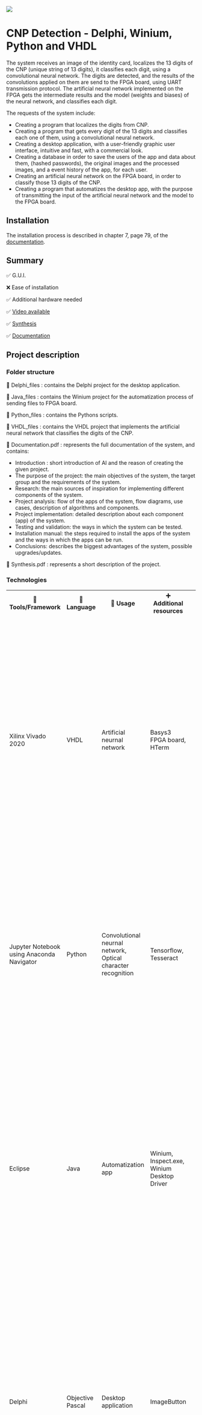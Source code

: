<p align="left">
  <img 
    src="https://i.postimg.cc/vBkbwwnc/Component-4-1.png"
  >
</p>

# CNP Detection - Delphi, Winium, Python and VHDL

The system receives an image of the identity card, localizes the 13 digits of the CNP (unique string of 13 digits), it
classifies each digit, using a convolutional neural network. The digits are detected, and the results of the convolutions
applied on them are send to the FPGA board, using UART transmission protocol. The artificial neural network implemented 
on the FPGA gets the intermediate results and the model (weights and biases) of the neural network, and classifies each 
digit.

The requests of the system include:
  - Creating a program that localizes the digits from CNP.
  - Creating a program that gets every digit of the 13 digits and classifies each one of them, using a convolutional
neural network.
  - Creating a desktop application, with a user-friendly graphic user interface, intuitive and fast, with a commercial look.
  - Creating a database in order to save the users of the app and data about them, (hashed passwords), the original images 
 and the processed images, and a event history of the app, for each user.
  - Creating an artificial neural network on the FPGA board, in order to classify those 13 digits of the CNP.
  - Creating a program that automatizes the desktop app, with the purpose of transmitting the input of the artificial neural
network and the model to the FPGA board.

## Installation
The installation process is described in chapter 7, page 79, of the [documentation](https://github.com/mariusstoica21/licenta_detectie_cnp/blob/main/Documentation.pdf).

## Summary
✅ G.U.I. 

❌ Ease of installation

✅ Additional hardware needed

✅ [Video available](https://www.youtube.com/watch?v=b6LXl1tis6I)

✅ [Synthesis](https://github.com/mariusstoica21/licenta_detectie_cnp/blob/main/Synthesis.pdf)

✅ [Documentation](https://github.com/mariusstoica21/licenta_detectie_cnp/blob/main/Documentation.pdf)

## Project description

### Folder structure

📁 Delphi_files : contains the Delphi project for the desktop application.

📁 Java_files : contains the Winium project for the automatization process of sending files to FPGA board.

📁 Python_files : contains the Pythons scripts.

📁 VHDL_files : contains the VHDL project that implements the artificial neural network that classifies the digits of the CNP.
    
📄 Documentation.pdf
: represents the full documentation of the system, and contains:
  - Introduction : short introduction of AI and the reason of creating the given project.
  - The purpose of the project: the main objectives of the system, the target group and the requirements of the system.
  - Research: the main sources of inspiration for implementing different components of the system.
  - Project analysis: flow of the apps of the system, flow diagrams, use cases, description of algorithms and components.
  - Project implementation: detailed description about each component (app) of the system. 
  - Testing and validation: the ways in which the system can be tested.
  - Installation manual: the steps required to install the apps of the system and the ways in which the apps can be run.
  - Conclusions: describes the biggest advantages of the system, possible upgrades/updates.

📄 Synthesis.pdf : represents a short description of the project.

### Technologies

<table>
  <tr>
    <th>🔨 Tools/Framework</th>
    <th>📘 Language</th>
    <th>📃 Usage </th>
    <th>➕ Additional resources  </th>
    <th> ℹ Details  </th>
  </tr>
  <tr>
    <td>Xilinx Vivado 2020</td>
    <td>VHDL</td>
    <td>Artificial neurnal network</td>
    <td>Basys3 FPGA board, HTerm</td>
    <td>
       <ul>
        <li>The input of the NN and the model (weights and biases) are send from the PC to the FPGA, using HTerm.</li>
        <li>The values of the two files are stored in the block RAM memory of the FPGA.</li>
        <li>The values are represented in fixed point representation.</li>
         <li>The detection is made using a FSM (finite state machine).</li>
         <li>The output of the NN is showed on the SSD (seven segment display) of the FPGA.</li>
      </ul>
   </td>
  </tr>
  <tr>
    <td>Jupyter Notebook using Anaconda Navigator</td>
    <td>Python</td>
    <td>Convolutional neurnal network, Optical character recognition</td>
    <td>Tensorflow, Tesseract</td>
    <td>
       <ul>
        <li>The convolutional neural network was trained</li>
        <li>The model of the artificial neural network is send to the FPGA board.</li>
        <li>The OCR Script classifies and localizes the digit in the image of the ID.</li>
        <li>The images of the ID's are preprocessed, and using OCR, the digits are detected.</li>
      </ul>
   </td>
  </tr>
  <tr>
    <td>Eclipse</td>
    <td>Java</td>
    <td>Automatization app</td>
    <td>Winium, Inspect.exe, Winium Desktop Driver</td>
    <td>
       <ul>
        <li>The automatization app has the purpose to send automatically the input and weights files to the FPGA board.</li>
        <li>The automatizan app was created using Winium.</li>
        <li>In order to detect the id and names of the buttons, the Inspect.exe tool is used.</li>
        <li>In order to run the automatization app, the 9999 port has to be assigned, using Winium Desktop Driver.</li>
      </ul>
   </td>
  </tr>
  <tr>
    <td>Delphi</td>
    <td>Objective Pascal</td>
    <td>Desktop application</td>
    <td>ImageButton</td>
    <td>
       <ul>
        <li>The main advantage of using Delphi is the quickness in creating the desktop app, using the specialized objects.</li>
        <li>The main disadvantage is the impossibility of colouring buttons.</li>
        <li>This disadvantage was removed by implementing the ImageButton library, that allows using images on the background of the buttons.</li>
      </ul>
   </td>
  </tr>
  <tr>
    <td>MYSQL Workbench</td>
    <td>SQL</td>
    <td>Database</td>
    <td>XAMPP</td>
    <td>
       <ul>
        <li>Information about users, original images and processed images are saved in the database.</li>
        <li>Data are read from the database by the desktop application, using query's.</li>
        <li>XAMPP allows the creation of a local MYSQL database.</li>
      </ul>
   </td>
  </tr>
</table>

## Tutorial

### Delphi

Default form of the app. The form allows the user to log in, in order to have access to the apps functionalities. The user has to have an account and a password. The user has the option to sign up, by pressing "Don't you have an account? Sign up here". The entered password is hashed. The value of the hash is compared to the value of the hash in the database. If there is a match, the user is redirected to the menu of the app.

<p align="center">
  <img 
    src="https://github.com/mariusstoica21/licenta_detectie_cnp/blob/main/Images/login.JPG"
  >
</p>

The sign up form has the role to sign up the users that do not have an account in the database. The users have the option to choose their profile image, by pressing the 'Choose image' button. The profile image will be loaded from the file system. Users shall write the firstname, lastname, username and password. The password will be hashed and saved in the database.

<p align="center">
  <img 
    src="https://github.com/mariusstoica21/licenta_detectie_cnp/blob/main/Images/signup.JPG"
  >
</p>

'Load image' has the role to load an image with the identity card, and to pass it to the preprocessing stage. The user will choose the image by pressing the 'Choose image' button. The image can be selected from the file system, and once selected, it will appear in the 'Original image' area. By pressing the 'Send image' button, the original image will be send to the processing stage. After aprox. 15 seconds, the processed image with the CNP digits detected will be shown in the 'Processed image' area. Meanwhile, the input of the neural network and the model (weights and biases) will be send to the FPGA board, in order to classify the digits. The 'Remove images' button will delete both the original and processed images, giving the user the opportunity for a new process of detection.

<p align="center">
  <img 
    src="https://github.com/mariusstoica21/licenta_detectie_cnp/blob/main/Images/load_image.JPG"
  >
</p>

After the processing stage, the processed image is displayed. Above the original CNP, a string of digits is shown, being the digits that the OCR predicted. In the given case, OCR has predicted well all the digits.

<p align="center">
  <img 
    src="https://github.com/mariusstoica21/licenta_detectie_cnp/blob/main/Images/res.png"
  >
</p>

'Results' will display the images that correspond to the detected digits in CNP. Results appear only if the an image of identity card was loaded and send to processing. Under 'Images', the images of the digits are shown. Under 'Expected results', the expected results are shown, either with a green border for those who were classified correctly, or a red border otherwise.

<p align="center">
  <img 
    src="https://github.com/mariusstoica21/licenta_detectie_cnp/blob/main/Images/results.JPG"
  >
</p>

'Library' displays the saved images from the database, both original and processed. There are two tables, one with the original images, and another one with the processed images. The user may choose the image he/she wants to see, by clicking the desired filename. In case the size of the image shown is too small, the user can 'Open Image' and maximize it. 

<p align="center">
  <img 
    src="https://github.com/mariusstoica21/licenta_detectie_cnp/blob/main/Images/library.png"
  >
</p>



### VHDL

In the image below, the first 4 digits out of the 13 of the CNP are shown. The values of the CNP are shifted with 1 position to the left, once a second, so that all the digits will be displayed. The leds show the results of the outputs for every digit, in fixed point representation. Every digit has 10 possible outputs. Totally, there are 130 outputs, that can be shown by pressing one of the buttons of the FPGA board. 

<p align="center">
  <img 
    src="https://github.com/mariusstoica21/licenta_detectie_cnp/blob/main/Images/output.JPG"
  >
</p>

### Artificial Neural Network

Confusion matrix outputs how many times the values were correctly predicted. For example, 0 was correctly predicted 962 times. The value 1 was correctly predicted 1116 times. It can be seen that the values on the diagonal are the greatest, since the digits were most of the time predicted correctly, the neural network having an accuracy of 92%. The confusion matrix also displays the digits with problems. For example, digit 4 was 49 times predicted as being 9.


<p align="center">
  <img 
    src="https://github.com/mariusstoica21/licenta_detectie_cnp/blob/main/Images/ann.JPG"
  >
</p>


### Convolutional Neural Network

The confusion matrix of the convolutional neural network has better results than the previous confusion matrix. The accuracy has grown from 92% to 98% for the testing dataset. For example, value 0 was predicted 976 times correctly using the CNN, as oposed to 962 with the ANN. The values on the diagonal are greater.

<p align="center">
  <img 
    src="https://github.com/mariusstoica21/licenta_detectie_cnp/blob/main/Images/cnn.JPG"
  >
</p>

### Optical character recognition

The preprocessing stage before giving the original image as an input for OCR algorithm with Tesseract. Original image was converted into grayscale image, than a tresholded image, and finally the input image after the canny edge detection was applied.

<p align="center">
  <img 
    src="https://github.com/mariusstoica21/licenta_detectie_cnp/blob/main/Images/ocr.png"
  >
</p>

## Authors

- [@mariusstoica21](https://github.com/mariusstoica21)


